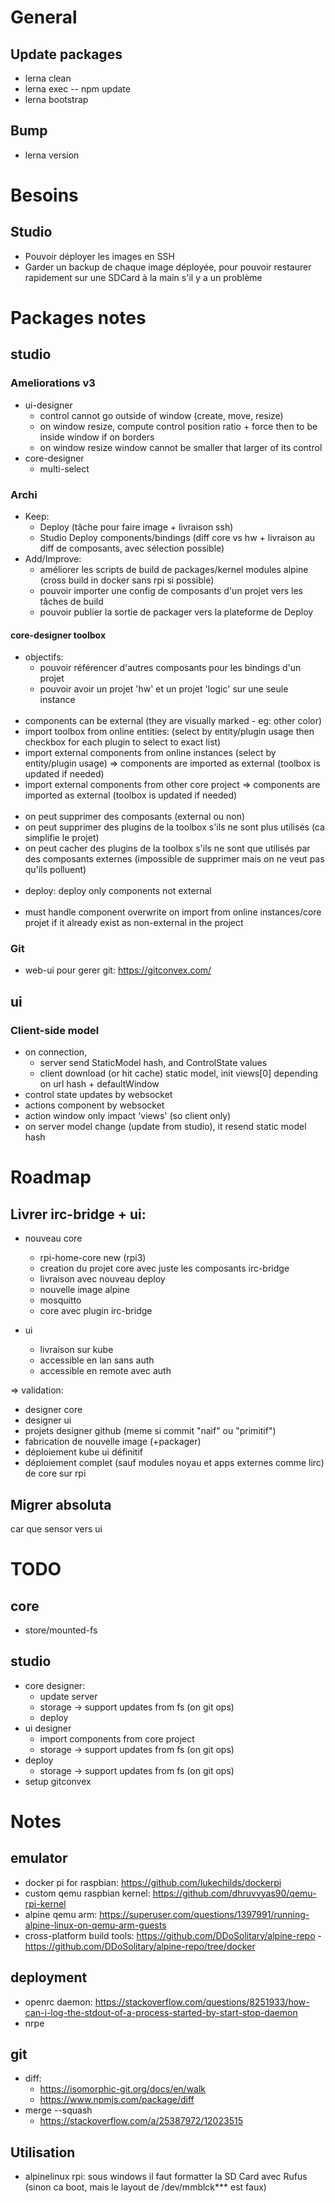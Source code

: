 # General

## Update packages
 - lerna clean
 - lerna exec -- npm update
 - lerna bootstrap

## Bump
 - lerna version

# Besoins

## Studio

 - Pouvoir déployer les images en SSH
 - Garder un backup de chaque image déployée, pour pouvoir restaurer rapidement sur une SDCard à la main s'il y a un problème

# Packages notes

## studio

### Ameliorations v3

 - ui-designer
   - control cannot go outside of window (create, move, resize)
   - on window resize, compute control position ratio + force then to be inside window if on borders
   - on window resize window cannot be smaller that larger of its control
 - core-designer
   - multi-select

### Archi
 - Keep:
   - Deploy (tâche pour faire image + livraison ssh)
   - Studio Deploy components/bindings (diff core vs hw + livraison au diff de composants, avec sélection possible)
 - Add/Improve:
   - améliorer les scripts de build de packages/kernel modules alpine (cross build in docker sans rpi si possible)
   - pouvoir importer une config de composants d'un projet vers les tâches de build
   - pouvoir publier la sortie de packager vers la plateforme de Deploy

#### core-designer toolbox
 - objectifs:
   - pouvoir référencer d'autres composants pour les bindings d'un projet
   - pouvoir avoir un projet 'hw' et un projet 'logic' sur une seule instance
<br><br>
 - components can be external (they are visually marked - eg: other color)
 - import toolbox from online entities: (select by entity/plugin usage then checkbox for each plugin to select to exact list)
 - import external components from online instances (select by entity/plugin usage) => components are imported as external (toolbox is updated if needed)
 - import external components from other core project => components are imported as external (toolbox is updated if needed)
<br><br>
 - on peut supprimer des composants (external ou non)
 - on peut supprimer des plugins de la toolbox s'ils ne sont plus utilisés (ca simplifie le projet)
 - on peut cacher des plugins de la toolbox s'ils ne sont que utilisés par des composants externes (impossible de supprimer mais on ne veut pas qu'ils polluent)
<br><br>
 - deploy: deploy only components not external
<br><br>
 - must handle component overwrite on import from online instances/core projet if it already exist as non-external in the project

### Git
 - web-ui pour gerer git: https://gitconvex.com/

## ui

### Client-side model
  
- on connection, 
  - server send StaticModel hash, and ControlState values
  - client download (or hit cache) static model, init views[0] depending on url hash + defaultWindow
- control state updates by websocket
- actions component by websocket
- action window only impact 'views' (so client only)
- on server model change (update from studio), it resend static model hash

# Roadmap

## Livrer irc-bridge + ui:

- nouveau core
  - rpi-home-core new (rpi3)
  - creation du projet core avec juste les composants irc-bridge
  - livraison avec nouveau deploy  
  - nouvelle image alpine
  - mosquitto
  - core avec plugin irc-bridge

- ui
  - livraison sur kube
  - accessible en lan sans auth
  - accessible en remote avec auth

=> validation:
 - designer core
 - designer ui
 - projets designer github (meme si commit "naif" ou "primitif")
 - fabrication de nouvelle image (+packager)
 - déploiement kube ui définitif
 - déploiement complet (sauf modules noyau et apps externes comme lirc) de core sur rpi

## Migrer absoluta

car que sensor vers ui

# TODO

## core
 - store/mounted-fs

## studio
- core designer:
  - update server
  - storage -> support updates from fs (on git ops)
  - deploy
- ui designer
  - import components from core project
  - storage -> support updates from fs (on git ops)
- deploy
  - storage -> support updates from fs (on git ops)
- setup gitconvex

# Notes

## emulator
- docker pi for raspbian: https://github.com/lukechilds/dockerpi
- custom qemu raspbian kernel: https://github.com/dhruvvyas90/qemu-rpi-kernel
- alpine qemu arm: https://superuser.com/questions/1397991/running-alpine-linux-on-qemu-arm-guests
- cross-platform build tools: https://github.com/DDoSolitary/alpine-repo - https://github.com/DDoSolitary/alpine-repo/tree/docker

## deployment
- openrc daemon: https://stackoverflow.com/questions/8251933/how-can-i-log-the-stdout-of-a-process-started-by-start-stop-daemon
- nrpe

## git
- diff:
  - https://isomorphic-git.org/docs/en/walk
  - https://www.npmjs.com/package/diff
- merge --squash
  - https://stackoverflow.com/a/25387972/12023515

## Utilisation
- alpinelinux rpi: sous windows il faut formatter la SD Card avec Rufus (sinon ca boot, mais le layout de /dev/mmblck*** est faux)